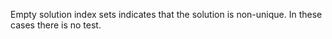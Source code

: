 Empty solution index sets indicates that the solution is non-unique. In these cases there is no test.
